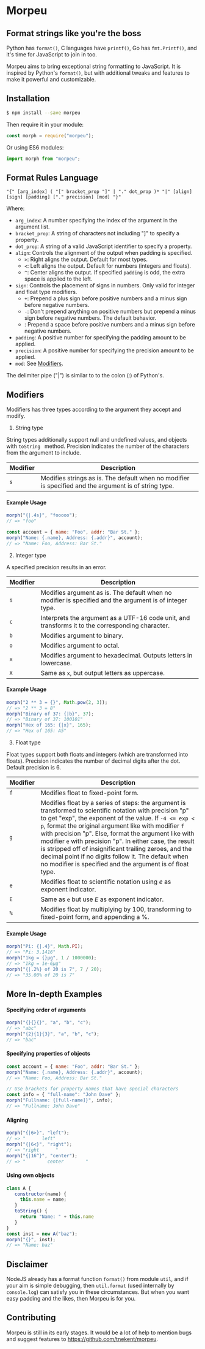 # Morpeu
## Format strings like you're the boss
Python has `format()`, C languages have `printf()`, Go has `fmt.Printf()`, and it's time for JavaScript to join in too.

Morpeu aims to bring exceptional string formatting to JavaScript. It is inspired by Python's `format()`, but with additional tweaks and features to make it powerful and customizable.

## Installation
```bash
$ npm install --save morpeu
```
Then require it in your module:
```js
const morph = require("morpeu");
```
Or using ES6 modules:
```js
import morph from "morpeu";
```

## Format Rules Language
```
"{" [arg_index] ( "[" bracket_prop "]" | "." dot_prop )* "|" [align] [sign] [padding] ["." precision] [mod] "}"
```
Where:
* `arg_index`: A number specifying the index of the argument in the argument list.
* `bracket_prop`: A string of characters not including "]" to specify a property.
* `dot_prop`: A string of a valid JavaScript identifier to specify a property.
* `align`: Controls the alignment of the output when padding is specified.
   * `>`: Right aligns the output. Default for most types.
   * `<`: Left aligns the output. Default for numbers (integers and floats).
   * `^`: Center aligns the output. If specified `padding` is odd, the extra space is applied to the left.
* `sign`: Controls the placement of signs in numbers. Only valid for integer and float type modifiers.
   * `+`: Prepend a plus sign before positive numbers and a minus sign before negative numbers.
   * `-`: Don't prepend anything on positive numbers but prepend a minus sign before negative numbers. The default behavior.
   * <space>: Prepend a space before positive numbers and a minus sign before negative numbers.
* `padding`: A positive number for specifying the padding amount to be applied.
* `precision`: A positive number for specifying the precision amount to be applied.
* `mod`: See [Modifiers](#Modifiers).

The delimiter pipe ("|") is similar to to the colon (:) of Python's.

## Modifiers
Modifiers has three types according to the argument they accept and modify.

1. String type

String types additionally support null and undefined values, and objects with `toString ` method.
Precision indicates the number of the characters from the argument to include.

| Modifier | Description |
| -------- | ----------- |
| `s` | Modifies strings as is. The default when no modifier is specified and the argument is of string type. |

#### Example Usage
```js
morph("{|.4s}", "fooooo");
// => "foo"

const account = { name: "Foo", addr: "Bar St." };
morph("Name: {.name}, Address: {.addr}", account);
// => "Name: Foo, Address: Bar St."
```

2. Integer type

A specified precision results in an error.

| Modifier | Description |
| -------- | ----------- |
| `i` | Modifies argument as is. The default when no modifier is specified and the argument is of integer type. |
| `c` | Interprets the argument as a UTF-16 code unit, and transforms it to the corresponding character. |
| `b` | Modifies argument to binary. |
| `o` | Modifies argument to octal. |
| `x` | Modifies argument to hexadecimal. Outputs letters in lowercase. |
| `X` | Same as `x`, but output letters as uppercase.  |

#### Example Usage
```js
morph("2 ** 3 = {}", Math.pow(2, 3));
// => "2 ** 3 = 8"
morph("Binary of 37: {|b}", 37);
// => "Binary of 37: 100101"
morph("Hex of 165: {|x}", 165);
// => "Hex of 165: A5"
```

3. Float type

Float types support both floats and integers (which are transformed into floats).
Precision indicates the number of decimal digits after the dot. Default precision is 6.

| Modifier | Description |
| -------- | ----------- |
| `f` | Modifies float to fixed-point form. |
| `g` | Modifies float by a series of steps: the argument is transformed to scientific notation with precision "p" to get "exp", the exponent of the value. If `-4 <= exp < p`, format the original argument like with modifier `f` with precision "p". Else, format the argument like with modifier `e` with precision "p". In either case, the result is stripped off of insignificant trailing zeroes, and the decimal point if no digits follow it. The default when no modifier is specified and the argument is of float type. |
| `e` | Modifies float to scientific notation using _e_ as exponent indicator. |
| `E` | Same as `e` but use _E_ as exponent indicator. |
| `%` | Modifies float by multiplying by 100, transforming to fixed-point form, and appending a %. |
    
#### Example Usage
```js
morph("Pi: {|.4}", Math.PI);
// => "Pi: 3.1416"
morph("1kg = {}μg", 1 / 1000000);
// => "1kg = 1e-6μg"
morph("{|.2%} of 20 is 7", 7 / 20);
// => "35.00% of 20 is 7"
```

## More In-depth Examples
#### Specifying order of arguments
```js
morph("{}{}{}", "a", "b", "c");
// => "abc"
morph("{2}{1}{3}", "a", "b", "c");
// => "bac"
```

#### Specifying properties of objects
```js
const account = { name: "Foo", addr: "Bar St." };
morph("Name: {.name}, Address: {.addr}", account);
// => "Name: Foo, Address: Bar St."

// Use brackets for property names that have special characters
const info = { "full-name": "John Dave" };
morph("Fullname: {[full-name]}", info);
// => "Fullname: John Dave"
```

#### Aligning
```js
morph("{|6>}", "left");
// => "      left"
morph("{|6<}", "right");
// => "right      "
morph("{|16^}", "center");
// => "        center        "
```

#### Using own objects
```js
class A {
   constructor(name) {
     this.name = name;
   }
   toString() {
     return "Name: " + this.name
   }
}
const inst = new A("baz");
morph("{}", inst);
// => "Name: baz"
```

## Disclaimer
NodeJS already has a format function `format()` from module `util`, and if your aim is simple debugging, then `util.format` (used internally by `console.log`) can satisfy you in these circumstances. But when you want easy padding and the likes, then Morpeu is for you.

## Contributing
Morpeu is still in its early stages. It would be a lot of help to mention bugs and suggest features to <https://github.com/tnekent/morpeu>.
